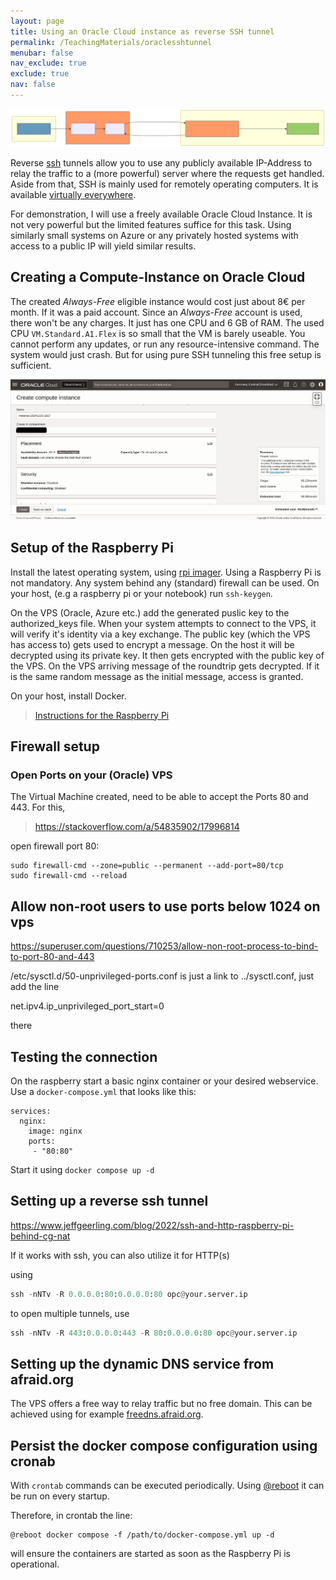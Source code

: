 ```yaml
---
layout: page
title: Using an Oracle Cloud instance as reverse SSH tunnel
permalink: /TeachingMaterials/oraclesshtunnel
menubar: false
nav_exclude: true
exclude: true
nav: false
---
```


![Reverse SSH Diagram](reversessh.svg)

Reverse [ssh](https://www.openssh.com/) tunnels allow you to use any publicly available IP-Address to relay the traffic to a (more powerful) server where the requests get handled. Aside from that, SSH is mainly used for remotely operating computers. It is available [virtually everywhere](https://www.openssh.com/users.html). 

For demonstration, I will use a freely available Oracle Cloud Instance. It is not very powerful but the limited features suffice for this task. Using similarly small systems on Azure or any privately hosted systems with access to a public IP will yield similar results. 

## Creating a Compute-Instance on Oracle Cloud

The created *Always-Free* eligible instance would cost just about 8€ per month. If it was a paid account. Since an *Always-Free* account is used, there won't be any charges. It just has one CPU and 6 GB of RAM. The used CPU `VM.Standard.A1.Flex` is so small that the VM is barely useable. You cannot perform any updates, or run any resource-intensive command. The system would just crash. But for using pure SSH tunneling this free setup is sufficient. 

![](2024-12-15-18-19-39.png)

## Setup of the Raspberry Pi

Install the latest operating system, using [rpi imager](https://www.raspberrypi.com/software/). Using a Raspberry Pi is not mandatory. Any system behind any (standard) firewall can be used. On your host, (e.g a raspberry pi or your notebook) run `ssh-keygen`.


On the VPS (Oracle, Azure etc.) add the generated puslic key to the authorized_keys file. When your system attempts to connect to the VPS, it will verify it's identity via a key exchange. The public key (which the VPS has access to) gets used to encrypt a message. On the host it will be decrypted using its private key. It then gets encrypted with the public key of the VPS. On the VPS arriving message of the roundtrip gets decrypted. If it is the same random message as the initial message, access is granted. 


On your host, install Docker.

> [Instructions for the Raspberry Pi](https://www.heise.de/news/Wie-man-Docker-auf-dem-Raspberry-Pi-in-15-Minuten-einrichtet-7524692.html)

## Firewall setup

### Open Ports on your (Oracle) VPS 

The Virtual Machine created, need to be able to accept the Ports 80 and 443. For this, 

> https://stackoverflow.com/a/54835902/17996814

open firewall port 80:

```
sudo firewall-cmd --zone=public --permanent --add-port=80/tcp
sudo firewall-cmd --reload
```

## Allow non-root users to use ports below 1024 on vps

https://superuser.com/questions/710253/allow-non-root-process-to-bind-to-port-80-and-443

/etc/sysctl.d/50-unprivileged-ports.conf is just a link to ../sysctl.conf, just add the line

net.ipv4.ip_unprivileged_port_start=0

there


## Testing the connection

On the raspberry start a basic nginx container or your desired webservice. Use a `docker-compose.yml` that looks like this:

```
services:
  nginx:
    image: nginx
    ports:
     - "80:80"
```

Start it using `docker compose up -d`

## Setting up a reverse ssh tunnel

https://www.jeffgeerling.com/blog/2022/ssh-and-http-raspberry-pi-behind-cg-nat

If it works with ssh, you can also utilize it for HTTP(s) 

using
```python
ssh -nNTv -R 0.0.0.0:80:0.0.0.0:80 opc@your.server.ip
```

to open multiple tunnels, use 
```python
ssh -nNTv -R 443:0.0.0.0:443 -R 80:0.0.0.0:80 opc@your.server.ip
```

## Setting up the dynamic DNS service from afraid.org

The VPS offers a free way to relay traffic but no free domain. This can be achieved using for example [freedns.afraid.org](freedns.afraid.org). 


## Persist the docker compose configuration using cronab

With `crontab` commands can be executed periodically. Using [@reboot](https://github.com/cronie-crond/cronie/blob/2bbd3ba9a76312aca040ce3317bf31c5f7465be9/man/crontab.5#L349) it can be run on every startup.

Therefore, in crontab the line:

```
@reboot docker compose -f /path/to/docker-compose.yml up -d
```
will ensure the containers are started as soon as the Raspberry Pi is operational. 
